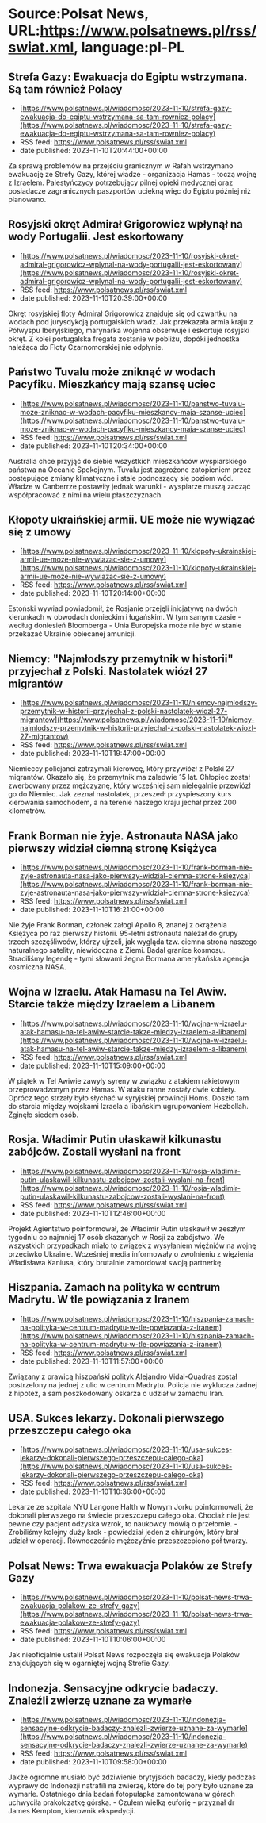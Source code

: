 # Source:Polsat News, URL:https://www.polsatnews.pl/rss/swiat.xml, language:pl-PL

## Strefa Gazy: Ewakuacja do Egiptu wstrzymana. Są tam również Polacy
 - [https://www.polsatnews.pl/wiadomosc/2023-11-10/strefa-gazy-ewakuacja-do-egiptu-wstrzymana-sa-tam-rowniez-polacy](https://www.polsatnews.pl/wiadomosc/2023-11-10/strefa-gazy-ewakuacja-do-egiptu-wstrzymana-sa-tam-rowniez-polacy)
 - RSS feed: https://www.polsatnews.pl/rss/swiat.xml
 - date published: 2023-11-10T20:44:00+00:00

Za sprawą problemów na przejściu granicznym w Rafah wstrzymano ewakuację ze Strefy Gazy, której władze - organizacja Hamas - toczą wojnę z Izraelem. Palestyńczycy potrzebujący pilnej opieki medycznej oraz posiadacze zagranicznych paszportów uciekną więc do Egiptu później niż planowano.

## Rosyjski okręt Admirał Grigorowicz wpłynął na wody Portugalii. Jest eskortowany
 - [https://www.polsatnews.pl/wiadomosc/2023-11-10/rosyjski-okret-admiral-grigorowicz-wplynal-na-wody-portugalii-jest-eskortowany](https://www.polsatnews.pl/wiadomosc/2023-11-10/rosyjski-okret-admiral-grigorowicz-wplynal-na-wody-portugalii-jest-eskortowany)
 - RSS feed: https://www.polsatnews.pl/rss/swiat.xml
 - date published: 2023-11-10T20:39:00+00:00

Okręt rosyjskiej floty Admirał Grigorowicz znajduje się od czwartku na wodach pod jurysdykcją portugalskich władz. Jak przekazała armia kraju z Półwyspu Iberyjskiego, marynarka wojenna obserwuje i eskortuje rosyjski okręt. Z kolei portugalska fregata zostanie w pobliżu, dopóki jednostka należąca do Floty Czarnomorskiej nie odpłynie.

## Państwo Tuvalu może zniknąć w wodach Pacyfiku. Mieszkańcy mają szansę uciec
 - [https://www.polsatnews.pl/wiadomosc/2023-11-10/panstwo-tuvalu-moze-zniknac-w-wodach-pacyfiku-mieszkancy-maja-szanse-uciec](https://www.polsatnews.pl/wiadomosc/2023-11-10/panstwo-tuvalu-moze-zniknac-w-wodach-pacyfiku-mieszkancy-maja-szanse-uciec)
 - RSS feed: https://www.polsatnews.pl/rss/swiat.xml
 - date published: 2023-11-10T20:34:00+00:00

Australia chce przyjąć do siebie wszystkich mieszkańców wyspiarskiego państwa na Oceanie Spokojnym. Tuvalu jest zagrożone zatopieniem przez postępujące zmiany klimatyczne i stale podnoszący się poziom wód. Władze w Canberrze postawiły jednak warunki - wyspiarze muszą zacząć współpracować z nimi na wielu płaszczyznach.

## Kłopoty ukraińskiej armii. UE może nie wywiązać się z umowy
 - [https://www.polsatnews.pl/wiadomosc/2023-11-10/klopoty-ukrainskiej-armii-ue-moze-nie-wywiazac-sie-z-umowy](https://www.polsatnews.pl/wiadomosc/2023-11-10/klopoty-ukrainskiej-armii-ue-moze-nie-wywiazac-sie-z-umowy)
 - RSS feed: https://www.polsatnews.pl/rss/swiat.xml
 - date published: 2023-11-10T20:14:00+00:00

Estoński wywiad powiadomił, że Rosjanie przejęli inicjatywę na dwóch kierunkach w obwodach donieckim i ługańskim. W tym samym czasie - według doniesień Bloomberga - Unia Europejska może nie być w stanie przekazać Ukrainie obiecanej amunicji.

## Niemcy: "Najmłodszy przemytnik w historii" przyjechał z Polski. Nastolatek wiózł 27 migrantów
 - [https://www.polsatnews.pl/wiadomosc/2023-11-10/niemcy-najmlodszy-przemytnik-w-historii-przyjechal-z-polski-nastolatek-wiozl-27-migrantow](https://www.polsatnews.pl/wiadomosc/2023-11-10/niemcy-najmlodszy-przemytnik-w-historii-przyjechal-z-polski-nastolatek-wiozl-27-migrantow)
 - RSS feed: https://www.polsatnews.pl/rss/swiat.xml
 - date published: 2023-11-10T19:47:00+00:00

Niemieccy policjanci zatrzymali kierowcę, który przywiózł z Polski 27 migrantów. Okazało się, że przemytnik ma zaledwie 15 lat. Chłopiec został zwerbowany przez mężczyznę, który wcześniej sam nielegalnie przewiózł go do Niemiec. Jak zeznał nastolatek, przeszedł przyspieszony kurs kierowania samochodem, a na terenie naszego kraju jechał przez 200 kilometrów.

## Frank Borman nie żyje. Astronauta NASA jako pierwszy widział ciemną stronę Księżyca
 - [https://www.polsatnews.pl/wiadomosc/2023-11-10/frank-borman-nie-zyje-astronauta-nasa-jako-pierwszy-widzial-ciemna-strone-ksiezyca](https://www.polsatnews.pl/wiadomosc/2023-11-10/frank-borman-nie-zyje-astronauta-nasa-jako-pierwszy-widzial-ciemna-strone-ksiezyca)
 - RSS feed: https://www.polsatnews.pl/rss/swiat.xml
 - date published: 2023-11-10T16:21:00+00:00

Nie żyje Frank Borman, członek załogi Apollo 8, znanej z okrążenia Księżyca po raz pierwszy historii. 95-letni astronauta należał do grupy trzech szczęśliwców, którzy ujrzeli, jak wygląda tzw. ciemna strona naszego naturalnego satelity, niewidoczna z Ziemi. Badał granice kosmosu. Straciliśmy legendę - tymi słowami żegna Bormana amerykańska agencja kosmiczna NASA.

## Wojna w Izraelu. Atak Hamasu na Tel Awiw. Starcie także między Izraelem a Libanem
 - [https://www.polsatnews.pl/wiadomosc/2023-11-10/wojna-w-izraelu-atak-hamasu-na-tel-awiw-starcie-takze-miedzy-izraelem-a-libanem](https://www.polsatnews.pl/wiadomosc/2023-11-10/wojna-w-izraelu-atak-hamasu-na-tel-awiw-starcie-takze-miedzy-izraelem-a-libanem)
 - RSS feed: https://www.polsatnews.pl/rss/swiat.xml
 - date published: 2023-11-10T15:09:00+00:00

W piątek w Tel Awiwie zawyły syreny w związku z atakiem rakietowym przeprowadzonym przez Hamas. W ataku ranne zostały dwie kobiety. Oprócz tego strzały było słychać w syryjskiej prowincji Homs. Doszło tam do starcia między wojskami Izraela a libańskim ugrupowaniem Hezbollah. Zginęło siedem osób.

## Rosja. Władimir Putin ułaskawił kilkunastu zabójców. Zostali wysłani na front
 - [https://www.polsatnews.pl/wiadomosc/2023-11-10/rosja-wladimir-putin-ulaskawil-kilkunastu-zabojcow-zostali-wyslani-na-front](https://www.polsatnews.pl/wiadomosc/2023-11-10/rosja-wladimir-putin-ulaskawil-kilkunastu-zabojcow-zostali-wyslani-na-front)
 - RSS feed: https://www.polsatnews.pl/rss/swiat.xml
 - date published: 2023-11-10T12:46:00+00:00

Projekt Agientstwo poinformował, że Władimir Putin ułaskawił w zeszłym tygodniu co najmniej 17 osób skazanych w Rosji za zabójstwo. We wszystkich przypadkach miało to związek z wysyłaniem więźniów na wojnę przeciwko Ukrainie. Wcześniej media informowały o zwolnieniu z więzienia Władisława Kaniusa, który brutalnie zamordował swoją partnerkę.

## Hiszpania. Zamach na polityka w centrum Madrytu. W tle powiązania z Iranem
 - [https://www.polsatnews.pl/wiadomosc/2023-11-10/hiszpania-zamach-na-polityka-w-centrum-madrytu-w-tle-powiazania-z-iranem](https://www.polsatnews.pl/wiadomosc/2023-11-10/hiszpania-zamach-na-polityka-w-centrum-madrytu-w-tle-powiazania-z-iranem)
 - RSS feed: https://www.polsatnews.pl/rss/swiat.xml
 - date published: 2023-11-10T11:57:00+00:00

Związany z prawicą hiszpański polityk Alejandro Vidal-Quadras został postrzelony na jednej z ulic w centrum Madrytu. Policja nie wyklucza żadnej z hipotez, a sam poszkodowany oskarża o udział w zamachu Iran.

## USA. Sukces lekarzy. Dokonali pierwszego przeszczepu całego oka
 - [https://www.polsatnews.pl/wiadomosc/2023-11-10/usa-sukces-lekarzy-dokonali-pierwszego-przeszczepu-calego-oka](https://www.polsatnews.pl/wiadomosc/2023-11-10/usa-sukces-lekarzy-dokonali-pierwszego-przeszczepu-calego-oka)
 - RSS feed: https://www.polsatnews.pl/rss/swiat.xml
 - date published: 2023-11-10T10:36:00+00:00

Lekarze ze szpitala NYU Langone Halth w Nowym Jorku poinformowali, że dokonali pierwszego na świecie przeszczepu całego oka. Chociaż nie jest pewne czy pacjent odzyska wzrok, to naukowcy mówią o przełomie. - Zrobiliśmy kolejny duży krok - powiedział jeden z chirurgów, który brał udział w operacji. Równocześnie mężczyźnie przeszczepiono pół twarzy.

## Polsat News: Trwa ewakuacja Polaków ze Strefy Gazy
 - [https://www.polsatnews.pl/wiadomosc/2023-11-10/polsat-news-trwa-ewakuacja-polakow-ze-strefy-gazy](https://www.polsatnews.pl/wiadomosc/2023-11-10/polsat-news-trwa-ewakuacja-polakow-ze-strefy-gazy)
 - RSS feed: https://www.polsatnews.pl/rss/swiat.xml
 - date published: 2023-11-10T10:06:00+00:00

Jak nieoficjalnie ustalił Polsat News rozpoczęła się ewakuacja Polaków znajdujących się w ogarniętej wojną Strefie Gazy.

## Indonezja. Sensacyjne odkrycie badaczy. Znaleźli zwierzę uznane za wymarłe
 - [https://www.polsatnews.pl/wiadomosc/2023-11-10/indonezja-sensacyjne-odkrycie-badaczy-znalezli-zwierze-uznane-za-wymarle](https://www.polsatnews.pl/wiadomosc/2023-11-10/indonezja-sensacyjne-odkrycie-badaczy-znalezli-zwierze-uznane-za-wymarle)
 - RSS feed: https://www.polsatnews.pl/rss/swiat.xml
 - date published: 2023-11-10T09:58:00+00:00

Jakże ogromne musiało być zdziwienie brytyjskich badaczy, kiedy podczas wyprawy do Indonezji natrafili na zwierzę, które do tej pory było uznane za wymarłe. Ostatniego dnia badań fotopułapka zamontowana w górach uchwyciła prakolczatkę górską. - Czułem wielką euforię - przyznał dr James Kempton, kierownik ekspedycji.

